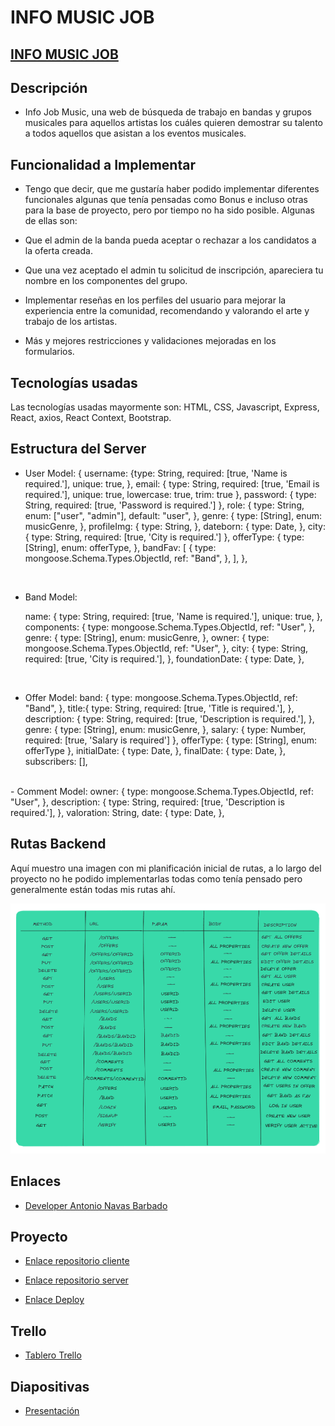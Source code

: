 # INFO MUSIC JOB

## [INFO MUSIC JOB](https://infomusicjob.netlify.app/)

## Descripción

- Info Job Music, una web de búsqueda de trabajo en bandas y grupos musicales para aquellos artistas los cuáles quieren demostrar su talento a todos aquellos que asistan a los eventos musicales.

## Funcionalidad a Implementar

- Tengo que decir, que me gustaría haber podido implementar diferentes funcionales algunas que tenía pensadas como Bonus e incluso otras para la base de proyecto, pero por tiempo no ha sido posible. Algunas de ellas son:

- Que el admin de la banda pueda aceptar o rechazar a los candidatos a la oferta creada.

- Que una vez aceptado el admin tu solicitud de inscripción, apareciera tu nombre en los componentes del grupo.

- Implementar reseñas en los perfiles del usuario para mejorar la experiencia entre la comunidad, recomendando y valorando el arte y trabajo de los artistas.

- Más y mejores restricciones y validaciones mejoradas en los formularios.

## Tecnologías usadas

Las tecnologías usadas mayormente son: HTML, CSS, Javascript, Express, React, axios, React Context, Bootstrap.

## Estructura del Server

- User Model:
  {
  username: {type: String, required: [true, 'Name is required.'], unique: true,
  },
  email: {
  type: String,
  required: [true, 'Email is required.'],
  unique: true,
  lowercase: true,
  trim: true
  },
  password: {
  type: String,
  required: [true, 'Password is required.']
  },
  role: {
  type: String,
  enum: ["user", "admin"],
  default: "user",
  },
  genre: {
  type: [String],
  enum: musicGenre,
  },
  profileImg: {
  type: String,
  },
  dateborn: {
  type: Date,
  },
  city: {
  type: String,
  required: [true, 'City is required.']
  },
  offerType: {
  type: [String],
  enum: offerType,
  },
  bandFav: [
  {
  type: mongoose.Schema.Types.ObjectId,
  ref: "Band",
  },
  ],
  },

<br>

- Band Model:

    name: {
            type: String,
            required: [true, 'Name is required.'],
            unique: true,
        },
        components: {
        type: mongoose.Schema.Types.ObjectId,
        ref: "User",
        },
        genre: {
            type: [String],
            enum: musicGenre,
        },
        owner: {
            type: mongoose.Schema.Types.ObjectId,
            ref: "User",
        },
        city: {
        type: String,
        required: [true, 'City is required.'],
        },
        foundationDate: {
        type: Date,
        },

<br>

- Offer Model: 
    band: {
        type: mongoose.Schema.Types.ObjectId,
        ref: "Band",
        },
        title:{
        type: String,
        required: [true, 'Title is required.'],
        },
        description: {
        type: String,
        required: [true, 'Description is required.'],
        },
        genre: {
        type: [String],
        enum: musicGenre,
        },
        salary: {
        type: Number,
        required: [true, 'Salary is required']
        },
        offerType: {
            type: [String],
            enum: offerType
        },
        initialDate: {
        type: Date,
        },
        finalDate: {
            type: Date,
        },
        subscribers: [], 
<br>
- Comment Model: 
    owner: {
        type: mongoose.Schema.Types.ObjectId,
        ref: "User",
    },
    description: {
        type: String,
        required: [true, 'Description is required.'],
    },
    valoration: String,
    date: {
        type: Date,
    },

## Rutas Backend

Aquí muestro una imagen con mi planificación inicial de rutas, a lo largo del proyecto no he podido implementarlas todas como tenía pensado pero generalmente están todas mis rutas ahí. 

![Alt text](public/backendroutes.PNG)

## Enlaces 

- [Developer Antonio Navas Barbado](https://github.com/antoniionavas)

## Proyecto

- [Enlace repositorio cliente](https://github.com/antoniionavas/my-app-client.git)

- [Enlace repositorio server](https://github.com/antoniionavas/my-app-server.git)

- [Enlace Deploy](https://infomusicjob.netlify.app/)

## Trello

- [Tablero Trello](https://trello.com/b/gf88plk2/tasks)

## Diapositivas

- [Presentación](https://docs.google.com/presentation/d/1Wr-2L-nNzwh1Incfqu3QBooMuO7z8otSsIlXscCGIzU/edit?usp=sharing)